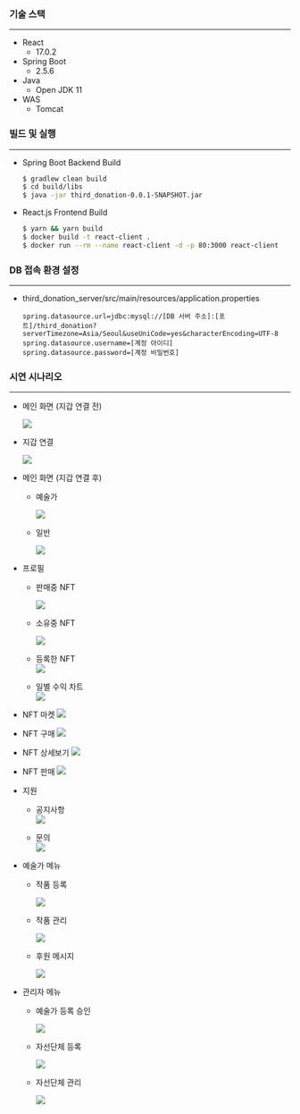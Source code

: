 ### 기술 스택
---
- React
  - 17.0.2
- Spring Boot
  - 2.5.6
- Java
  - Open JDK 11
- WAS
  - Tomcat

### 빌드 및 실행
---
- Spring Boot Backend Build
  
	```bash
	$ gradlew clean build
	$ cd build/libs
	$ java -jar third_donation-0.0.1-SNAPSHOT.jar
	```
	
- React.js Frontend Build

	```bash
	$ yarn && yarn build
	$ docker build -t react-client .
	$ docker run --rm --name react-client -d -p 80:3000 react-client
	```

### DB 접속 환경 설정
---
- third_donation_server/src/main/resources/application.properties

	```
	spring.datasource.url=jdbc:mysql://[DB 서버 주소]:[포트]/third_donation?serverTimezone=Asia/Seoul&useUniCode=yes&characterEncoding=UTF-8
	spring.datasource.username=[계정 아이디]
	spring.datasource.password=[계정 비밀번호]
	```

### 시연 시나리오

---

-   메인 화면 (지갑 연결 전)

    ![](<img/%EB%A9%94%EC%9D%B8%20%ED%99%94%EB%A9%B4(%EC%A7%80%EA%B0%91%20%EC%97%B0%EA%B2%B0%20%EC%A0%84).png>)

-   지갑 연결

    ![](img/%EC%A7%80%EA%B0%91%20%EC%97%B0%EA%B2%B0.png)

-   메인 화면 (지갑 연결 후)

    -   예술가

        ![](<img/%EB%A9%94%EC%9D%B8%20%ED%99%94%EB%A9%B4(%EC%A7%80%EA%B0%91%20%EC%97%B0%EA%B2%B0%20%EC%A0%84).png>)

    -   일반

        ![](<img/%EB%A9%94%EC%9D%B8%ED%99%94%EB%A9%B4(%EC%9D%BC%EB%B0%98%20%ED%9A%8C%EC%9B%90).png>)

-   프로필

    -   판매중 NFT

        ![](<img/%ED%8C%90%EB%A7%A4%EC%A4%91%20(%ED%94%84%EB%A1%9C%ED%95%84).PNG>)

    -   소유중 NFT

        ![](<img/%EC%86%8C%EC%9C%A0%EC%A4%91%20(%ED%94%84%EB%A1%9C%ED%95%84).PNG>)

    -   등록한 NFT  
        ![](img/%EB%AF%BC%ED%8C%85%EB%90%9C%20%EC%9E%91%ED%92%88%EB%93%A4.png)

    -   일별 수익 차트  
        ![](img/%EC%9D%BC%EB%B3%84%20%EC%88%98%EC%9D%B5%20%EC%B0%A8%ED%8A%B8.gif)

-   NFT 마켓
    ![](img/NFT%20%EB%A7%88%EC%BC%932.gif)

-   NFT 구매
    ![](img/NFT%20%EA%B5%AC%EB%A7%A4%ED%95%98%EA%B8%B0.png)

-   NFT 상세보기
    ![](img/%EC%9E%91%ED%92%88%20%EC%83%81%EC%84%B8%EB%B3%B4%EA%B8%B0.png)

-   NFT 판매
    ![](img/%EC%9E%91%ED%92%88%20%ED%8C%90%EB%A7%A4.png)

-   지원

    -   공지사항  
        ![](img/%EA%B3%B5%EC%A7%80%EC%82%AC%ED%95%AD.PNG)

    -   문의  
        ![](img/%EB%AC%B8%EC%9D%98.PNG)

-   예술가 메뉴

    -   작품 등록

        ![](img/%EC%9E%91%ED%92%88%20%EB%AF%BC%ED%8C%85.gif)

    -   작품 관리

        ![](<img/%ED%8C%90%EB%A7%A4%EC%A4%91%20(%ED%94%84%EB%A1%9C%ED%95%84).PNG>)

    -   후원 메시지

        ![](img/%ED%9B%84%EC%9B%90%20%EB%A9%94%EC%8B%9C%EC%A7%80.gif)

-   관리자 메뉴

    -   예술가 등록 승인

        ![](img/%EC%98%88%EC%88%A0%EA%B0%80%20%EB%93%B1%EB%A1%9D%20%EC%8A%B9%EC%9D%B8.gif)

    -   자선단체 등록

        ![](img/%EC%9E%90%EC%84%A0%EB%8B%A8%EC%B2%B4%20%EB%93%B1%EB%A1%9D.PNG)

    -   자선단체 관리

        ![](img/%EC%9E%90%EC%84%A0%EB%8B%A8%EC%B2%B4%20%EA%B4%80%EB%A6%AC.PNG)
